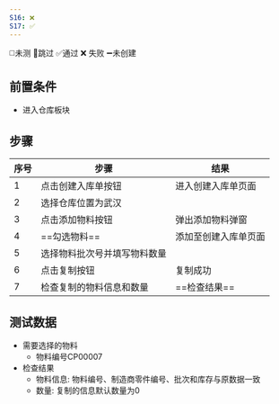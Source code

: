 ```yaml
---
S16: ❌
S17: ✅
---
```

◻️未测    🚫跳过     ✅通过    ❌ 失败    ➖未创建

## 前置条件

- 进入仓库板块

## 步骤

| 序号  | 步骤             | 结果         |
| --- | -------------- | ---------- |
| 1   | 点击创建入库单按钮      | 进入创建入库单页面  |
| 2   | 选择仓库位置为武汉      |            |
| 3   | 点击添加物料按钮       | 弹出添加物料弹窗   |
| 4   | ==勾选物料==       | 添加至创建入库单页面 |
| 5   | 选择物料批次号并填写物料数量 |            |
| 6   | 点击复制按钮         | 复制成功       |
| 7   | 检查复制的物料信息和数量   | ==检查结果==   |

## 测试数据

- 需要选择的物料
	- 物料编号CP00007
- 检查结果
	- 物料信息: 物料编号、制造商零件编号、批次和库存与原数据一致
	- 数量: 复制的信息默认数量为0
